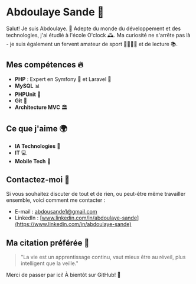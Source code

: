 # Abdoulaye Sande 👋

Salut! Je suis Abdoulaye. 🚀 Adepte du monde du développement et des technologies, j'ai étudié à l'école O'clock 🕰️. Ma curiosité ne s'arrête pas là - je suis également un fervent amateur de sport 🏋️‍♂️🚴‍♂️ et de lecture 📚.

## Mes compétences 🔥

- **PHP** : Expert en Symfony 🎵 et Laravel 🍃
- **MySQL** 📊
- **PHPUnit** 🧪
- **Git** 🌱
- **Architecture MVC** 🏛️

## Ce que j'aime 🌍

- **IA Technologies** 🤖
- **IT** 💻
- **Mobile Tech** 📱

## Contactez-moi 💌

Si vous souhaitez discuter de tout et de rien, ou peut-être même travailler ensemble, voici comment me contacter :

- E-mail : [abdousande1@gmail.com](mailto:abdousande1@gmail.com)
- LinkedIn : [www.linkedin.com/in/abdoulaye-sande](https://www.linkedin.com/in/abdoulaye-sande)

## Ma citation préférée 🌟

> "La vie est un apprentissage continu, vaut mieux être au réveil, plus intelligent que la veille."

Merci de passer par ici! À bientôt sur GitHub! 🚀


<!---
AbdoulayeSande/AbdoulayeSande is a ✨ special ✨ repository because its `README.md` (this file) appears on your GitHub profile.
You can click the Preview link to take a look at your changes.
--->

